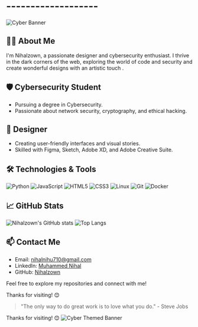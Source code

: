 # -------------------

![Cyber Banner](https://your-banner-image-url.com)

## 👨‍💻 About Me

I'm Nihalzown, a passionate designer and cybersecurity enthusiast. I thrive in the dark corners of the web, exploring the world of code and security and create wonderful designs with an artistic touch .

## 🛡️ Cybersecurity Student
- Pursuing a degree in Cybersecurity.
- Passionate about network security, cryptography, and ethical hacking.

## 🎨 Designer
- Creating user-friendly interfaces and visual stories.
- Skilled with Figma, Sketch, Adobe XD, and Adobe Creative Suite.

## 🛠️ Technologies & Tools

![Python](https://img.shields.io/badge/-Python-000?&logo=Python)
![JavaScript](https://img.shields.io/badge/-JavaScript-000?&logo=JavaScript)
![HTML5](https://img.shields.io/badge/-HTML5-000?&logo=HTML5)
![CSS3](https://img.shields.io/badge/-CSS3-000?&logo=CSS3)
![Linux](https://img.shields.io/badge/-Linux-000?&logo=Linux)
![Git](https://img.shields.io/badge/-Git-000?&logo=Git)
![Docker](https://img.shields.io/badge/-Docker-000?&logo=Docker)

## 📈 GitHub Stats

![Nihalzown's GitHub stats](https://github-readme-stats.vercel.app/api?username=nihalzown&show_icons=true&theme=dark&hide=stars,prs)
![Top Langs](https://github-readme-stats.vercel.app/api/top-langs/?username=nihalzown&layout=compact&theme=dark)

## 📫 Contact Me
- Email: [nihalnihu710@gmail.com](mailto:nihalnihu710@gmail.com)
- LinkedIn: [Muhammed Nihal](https://www.linkedin.com/in/nihalzown/)
- GitHub: [Nihalzown](https://github.com/nihalzown)

Feel free to explore my repositories and connect with me!

Thanks for visiting! 😊
> "The only way to do great work is to love what you do." - Steve Jobs

Thanks for visiting! 😊
![Cyber Themed Banner](https://example.com/cyber-banner.png)